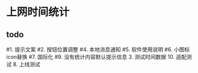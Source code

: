 # 上网时间统计

## todo

#1. 提示文案
#2. 按钮位置调整
#4. 本地消息通知
#5. 软件使用说明
#6. 小图标icon替换
#7. 国际化
#9. 没有统计内容默认提示信息
3. 测试时间数据
10. 适配测试
8. 上线测试

